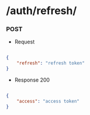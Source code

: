# /auth/refresh/
### POST
+ Request
```json

{
    "refresh": "refresh token"
}

```
+ Response 200

```json

{
    "access": "access token"
}

```